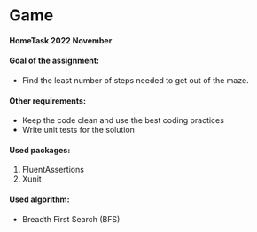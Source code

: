 # Game  
#### HomeTask 2022 November  
  
#### Goal of the assignment:  
* Find the least number of steps needed to get out of the maze.  

#### Other requirements:  
* Keep the code clean and use the best coding practices  
* Write unit tests for the solution  

#### Used packages:  
1. FluentAssertions  
2. Xunit  
  
#### Used algorithm:  
* Breadth First Search (BFS)  
